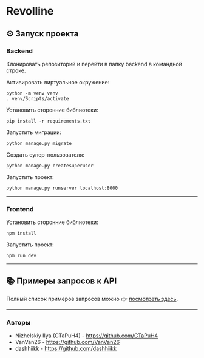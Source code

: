 # Revolline

## ⚙️ Запуск проекта
### Backend
Клонировать репозиторий и перейти в папку backend в командной строке.

Активировать виртуальное окружение:
```
python -m venv venv
. venv/Scripts/activate
```

Установить сторонние библиотеки:
```
pip install -r requirements.txt
```

Запустить миграции:
```
python manage.py migrate
```

Создать супер-пользователя:
```
python manage.py createsuperuser
```

Запустить проект:
```
python manage.py runserver localhost:8000

```
---
### Frontend

Установить сторонние библиотеки:
```
npm install
```

Запустить проект:
```
npm run dev
```

---

## 📚 Примеры запросов к API

Полный список примеров запросов можно
👉 [посмотреть здесь](backend/api/docs/api_docs.md).

---

### Авторы
- Nizhelskiy Ilya (CTaPuH4) - https://github.com/CTaPuH4
- VanVan26 - https://github.com/VanVan26
- dashhiikk - https://github.com/dashhiikk